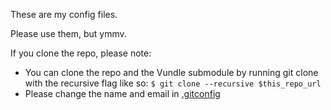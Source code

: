 These are my config files.

Please use them, but ymmv.

If you clone the repo, please note:

- You can clone the repo and the Vundle submodule by running git clone with the recursive flag like so: ```$ git clone --recursive $this_repo_url```
- Please change the name and email in [.gitconfig](.gitconfig)
